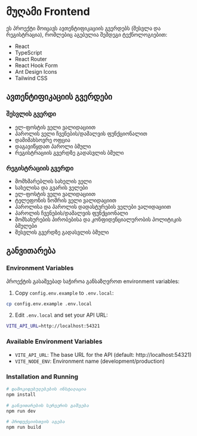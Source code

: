 # მუღამი Frontend

ეს პროექტი მოიცავს ავთენტიფიკაციის გვერდებს (შესვლა და რეგისტრაცია), რომლებიც აგებულია შემდეგი ტექნოლოგიებით:

- React
- TypeScript
- React Router
- React Hook Form
- Ant Design Icons
- Tailwind CSS

## ავთენტიფიკაციის გვერდები

### შესვლის გვერდი

- ელ-ფოსტის ველი ვალიდაციით
- პაროლის ველი ჩვენების/დამალვის ფუნქციონალით
- დამიმახსოვრე ოფცია
- დაგავიწყდათ პაროლი ბმული
- რეგისტრაციის გვერდზე გადასვლის ბმული

### რეგისტრაციის გვერდი

- მომხმარებლის სახელის ველი
- სახელისა და გვარის ველები
- ელ-ფოსტის ველი ვალიდაციით
- ტელეფონის ნომრის ველი ვალიდაციით
- პაროლისა და პაროლის დადასტურების ველები ვალიდაციით
- პაროლის ჩვენების/დამალვის ფუნქციონალი
- მომსახურების პირობებისა და კონფიდენციალურობის პოლიტიკის ბმულები
- შესვლის გვერდზე გადასვლის ბმული

## განვითარება

### Environment Variables

პროექტის გასაშვებად საჭიროა განსაზღვროთ environment variables:

1. Copy `config.env.example` to `.env.local`:

```bash
cp config.env.example .env.local
```

2. Edit `.env.local` and set your API URL:

```bash
VITE_API_URL=http://localhost:54321
```

### Available Environment Variables

- `VITE_API_URL`: The base URL for the API (default: http://localhost:54321)
- `VITE_NODE_ENV`: Environment name (development/production)

### Installation and Running

```bash
# დამოკიდებულებების ინსტალაცია
npm install

# განვითარების სერვერის გაშვება
npm run dev

# პროდუქციისთვის აგება
npm run build
```
